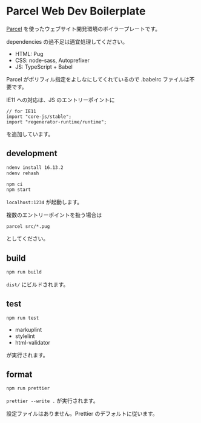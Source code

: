 # Parcel Web Dev Boilerplate

[Parcel](https://parceljs.org/) を使ったウェブサイト開発環境のボイラープレートです。

dependencies の過不足は適宜処理してください。

- HTML: Pug
- CSS: node-sass, Autoprefixer
- JS: TypeScript + Babel

Parcel がポリフィル指定をよしなにしてくれているので .babelrc ファイルは不要です。

IE11 への対応は、JS のエントリーポイントに

```
// for IE11
import "core-js/stable";
import "regenerator-runtime/runtime";
```

を追加しています。

## development

```bash
ndenv install 16.13.2
ndenv rehash
```

```bash
npm ci
npm start
```

`localhost:1234` が起動します。

複数のエントリーポイントを扱う場合は

```
parcel src/*.pug
```

としてください。

## build

```bash
npm run build
```

`dist/` にビルドされます。

## test

```bash
npm run test
```

- markuplint
- stylelint
- html-validator

が実行されます。

## format

```bash
npm run prettier
```

`prettier --write .` が実行されます。

設定ファイルはありません。Prettier のデフォルトに従います。
